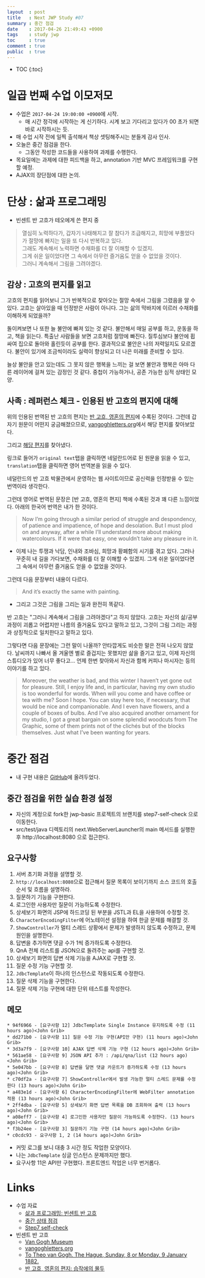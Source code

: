 ```yaml
---
layout  : post
title   : Next JWP Study #07
summary : 중간 점검
date    : 2017-04-26 21:49:43 +0900
tags    : study jwp
toc     : true
comment : true
public  : true
---
```

* TOC
{:toc}

# 일곱 번째 수업 이모저모

* 수업은 `2017-04-24 19:00:00 +0900`에 시작.
    * 매 시간 정각에 시작하는 게 신기하다. 시계 보고 기다리고 있다가 00 초가 되면 바로 시작하시는 듯.
* 매 수업 시작 전에 일찍 출석해서 책상 셋팅해주시는 분들게 감사 인사.
* 오늘은 중간 점검을 한다.
    * 그동안 작성한 코드들을 사용하여 과제를 수행한다.
* 목요일에는 과제에 대한 피드백을 하고, annotation 기반 MVC 프레임워크를 구현할 예정.
* AJAX의 장단점에 대한 논의.

# 단상 : 삶과 프로그래밍

* 빈센트 반 고흐가 테오에게 쓴 편지 중

> 열심히 노력하다가, 갑자기 나태해지고 잘 참다가 조급해지고, 희망에 부풀었다가 절망에 빠지는 일을 또 다시 반복하고 있다.<br>
그래도 계속해서 노력하면 수채화를 더 잘 이해할 수 있겠지.<br>
그게 쉬운 일이었다면 그 속에서 아무런 즐거움도 얻을 수 없었을 것이다.<br>
그러니 계속해서 그림을 그려야겠다.

## 감상 : 고흐의 편지를 읽고

고흐의 편지를 읽어보니 그가 반복적으로 찾아오는 절망 속에서 그림을 그렸음을 알 수 있다.
고흐는 살아있을 때 인정받은 사람이 아니다.
그는 삶의 막바지에 이르러 수채화를 이해하게 되었을까?

돌이켜보면 나 또한 늘 불안에 빠져 있는 것 같다.
불안해서 매일 공부를 하고, 운동을 하고, 책을 읽는다.
특출난 사람들을 보면 고흐처럼 절망에 빠진다.
질투심보다 불안에 휩싸여 집으로 돌아와 홀린듯이 공부를 한다.
결과적으로 불안은 나의 저력일지도 모르겠다.
불안이 있기에 조금씩이라도 실력이 향상되고 더 나은 미래를 준비할 수 있다.

늘상 불안을 안고 있는데도 그 못지 않은 행복을 느끼는 걸 보면
불안과 행복은 아마 다른 레이어에 걸쳐 있는 감정인 것 같다.
중첩이 가능하거나, 공존 가능한 심적 상태인 모양.

## 사족 : 레퍼런스 체크 - 인용된 반 고흐의 편지에 대해

위의 인용된 번역된 반 고흐의 편지는 [반 고흐, 영혼의 편지](https://books.google.co.kr/books?id=ydalAwAAQBAJ&lpg=PT60&ots=N3otvB4h94&dq=%EB%B0%98%20%EA%B3%A0%ED%9D%90%20%EA%B7%B8%EB%9E%98%EB%8F%84%20%EA%B3%84%EC%86%8D%ED%95%B4%EC%84%9C%20%EB%85%B8%EB%A0%A5%ED%95%98%EB%A9%B4%20%EC%88%98%EC%B1%84%ED%99%94%EB%A5%BC%20%EB%8D%94%20%EC%9E%98%20%EC%9D%B4%ED%95%B4%ED%95%A0%20%EC%88%98%20%EC%9E%88%EA%B2%A0%EC%A7%80&hl=ko&pg=PT60#v=onepage&q&f=false)에 수록된 것이다. 그런데 갑자기 원문이 어떤지 궁금해졌으므로, [vangoghletters.org](http://vangoghletters.org/)에서 해당 편지를 찾아보았다.

그리고 [해당 편지](http://vangoghletters.org/vg/letters/let199/letter.html)를 찾아냈다.

링크로 들어가 `original text`탭을 클릭하면 네덜란드어로 된 원문을 읽을 수 있고, `translation`탭을 클릭하면 영어 번역본을 읽을 수 있다.

네덜란드의 반 고흐 박물관에서 운영하는 웹 사이트이므로 공신력을 인정받을 수 있는 번역이라 생각한다.

그런데 영어로 번역된 문장은 [반 고흐, 영혼의 편지] 책에 수록된 것과 꽤 다른 느낌이었다.
아래의 한국어 번역은 내가 한 것이다.

> Now I’m going through a similar period of struggle and despondency, of patience and impatience, of hope and desolation. But I must plod on and anyway, after a while I’ll understand more about making watercolours. If it were that easy, one wouldn’t take any pleasure in it.

* 이제 나는 투쟁과 낙담, 인내와 조바심, 희망과 황폐함의 시기를 겪고 있다. 그러나 꾸준히 내 길을 가다보면, 수채화를 더 잘 이해할 수 있겠지.
그게 쉬운 일이었다면 그 속에서 아무런 즐거움도 얻을 수 없었을 것이다.

그런데 다음 문장부터 내용이 다르다.

> And it’s exactly the same with painting.

* 그리고 그것은 그림을 그리는 일과 완전히 똑같다.

반 고흐는 "그러니 계속해서 그림을 그려야겠다"고 하지 않았다. 고흐는 자신의 삶/공부 과정이 괴롭고 어렵지만 나름의 즐거움도 있다고 말하고 있고, 그것이 그림 그리는 과정과 상징적으로 일치한다고 말하고 있다.

그렇다면 다음 문장에는 그런 말이 나올까? 안타깝게도 비슷한 말은 전혀 나오지 않았다.
날씨까지 나빠서 올 겨울엔 별로 즐겁지는 못했지만 삶을 즐기고 있고, 이제 자신의 스튜디오가 있어 너무 좋다고... 언제 한번 찾아와서 자신과 함께 커피나 마시자는 등의 이야기를 하고 있다.

> Moreover, the weather is bad, and this winter I haven’t yet gone out for pleasure. Still, I enjoy life and, in particular, having my own studio is too wonderful for words. When will you come and have coffee or tea with me? Soon I hope. You can stay here too, if necessary, that would be nice and companionable. And I even have flowers, and a couple of boxes of bulbs. And I’ve also acquired another ornament for my studio, I got a great bargain on some splendid woodcuts from The Graphic, some of them prints not of the clichés but of the blocks themselves. Just what I’ve been wanting for years.



# 중간 점검

* 내 구현 내용은 [GitHub](https://github.com/johngrib/jwp-basic/tree/step7-johngrib)에 올려두었다.

## 중간 점검을 위한 실습 환경 설정

* 자신의 계정으로 fork한 jwp-basic 프로젝트의 브랜치를 step7-self-check 으로 이동한다.
* src/test/java 디렉토리의 next.WebServerLauncher의 main 메서드를 실행한 후 http://localhost:8080 으로 접근한다.

## 요구사항

1. 서버 초기화 과정을 설명할 것.
1. `http://localhost:8080`으로 접근해서 질문 목록이 보이기까지 소스 코드의 호출 순서 및 흐름을 설명하라.
1. 질문하기 기능을 구현한다.
1. 로그인한 사용자만 질문이 가능하도록 수정한다.
1. 상세보기 화면의 JSP에 하드코딩 된 부분을 JSTL과 EL을 사용하여 수정할 것.
1. `CharacterEncodingFilter`에 어노테이션 설정을 하여 한글 문제를 해결할 것.
1. `ShowController`가 멀티 스레드 상황에서 문제가 발생하지 않도록 수정하고, 문제 원인을 설명한다.
1. 답변을 추가하면 댓글 수가 1씩 증가하도록 수정한다.
1. QnA 전체 리스트를 JSON으로 돌려주는 api를 구현할 것.
1. 상세보기 화면의 답변 삭제 기능을 AJAX로 구현할 것.
1. 질문 수정 기능 구현할 것.
1. `JdbcTemplate`이 하나의 인스턴스로 작동되도록 수정한다.
1. 질문 삭제 기능을 구현한다.
1. 질문 삭제 기능 구현에 대한 단위 테스트를 작성한다.

## 메모

```
* 94f6966 - [요구사항 12] JdbcTemplate Single Instance 유지하도록 수정 (11 hours ago)<John Grib>
* dd271b0 - [요구사항 11] 질문 수정 기능 구현(API만 구현) (11 hours ago)<John Grib>
* 3d3a7f9 - [요구사항 10] AJAX 답변 삭제 기능 구현 (12 hours ago)<John Grib>
* 561ae58 - [요구사항 9] JSON API 추가 : /api/qna/list (12 hours ago)<John Grib>
* 5e047bb - [요구사항 8] 답변을 달면 댓글 카운트가 증가하도록 수정 (13 hours ago)<John Grib>
* c70df2a - [요구사항 7] ShowController에서 발생 가능한 멀티 스레드 문제를 수정한다 (13 hours ago)<John Grib>
* a483e1d - [요구사항 6] CharacterEncodingFilter에 WebFilter annotation 적용 (13 hours ago)<John Grib>
* 2ff4dba - [요구사항 5] 상세보기 화면 답변 목록을 DB 조회하여 출력 (13 hours ago)<John Grib>
* a08eff7 - [요구사항 4] 로그인한 사용자만 질문이 가능하도록 수정한다. (13 hours ago)<John Grib>
* f3b24ee - [요구사항 3] 질문하기 기능 구현 (14 hours ago)<John Grib>
* c0cdc93 - 요구사항 1, 2 (14 hours ago)<John Grib>
```

* 커밋 로그를 보니 대충 3 시간 정도 작업한 모양이다.
* 나는 `JdbcTemplate` 싱글 인스턴스 문제까지만 했다.
* 요구사항 11은 API만 구현했다. 프론트엔드 작업은 너무 번거롭다.

# Links

* 수업 자료
    * [삶과 프로그래밍: 빈센트 반 고흐](https://nextstep.camp/courses/-KgDNT4rfavb_BzYLBXr/-KgqHPfpV1xrdi1_T9ne/lessons/-Ki7rZnr3DpctbqOtJQn)
    * [중간 상태 점검](https://nextstep.camp/courses/-KgDNT4rfavb_BzYLBXr/-Kf9lXoEYVTp6w6Nkl3t/lessons/-Kh_ex_NZl4wAzOYTaJm)
    * [Step7 self-check](https://github.com/slipp/jwp-basic/tree/step7-self-check)
* 빈센트 반 고흐
    * [Van Gogh Museum](https://www.vangoghmuseum.nl/)
    * [vangoghletters.org](http://vangoghletters.org/)
    * [To Theo van Gogh. The Hague, Sunday, 8 or Monday, 9 January 1882.](http://vangoghletters.org/vg/letters/let199/letter.html)
    * [반 고흐, 영혼의 편지: 습작에의 몰두](https://books.google.co.kr/books?id=ydalAwAAQBAJ&lpg=PT60&ots=N3otvB4h94&dq=%EB%B0%98%20%EA%B3%A0%ED%9D%90%20%EA%B7%B8%EB%9E%98%EB%8F%84%20%EA%B3%84%EC%86%8D%ED%95%B4%EC%84%9C%20%EB%85%B8%EB%A0%A5%ED%95%98%EB%A9%B4%20%EC%88%98%EC%B1%84%ED%99%94%EB%A5%BC%20%EB%8D%94%20%EC%9E%98%20%EC%9D%B4%ED%95%B4%ED%95%A0%20%EC%88%98%20%EC%9E%88%EA%B2%A0%EC%A7%80&hl=ko&pg=PT60#v=onepage&q&f=false)

